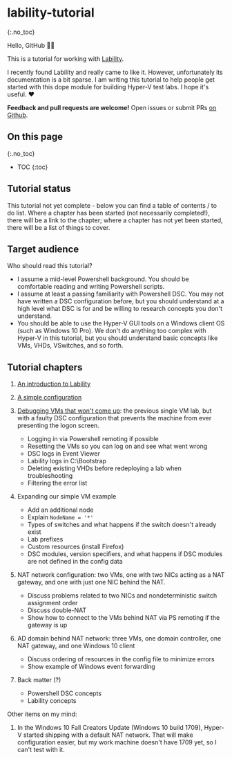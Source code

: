 # lability-tutorial
{:.no_toc}

Hello, GitHub 👨‍💻

This is a tutorial for working with [Lability](https://github.com/VirtualEngine/Lability/).

I recently found Lability and really came to like it.
However, unfortunately its documentation is a bit sparse.
I am writing this tutorial to help people get started with this dope module for building Hyper-V test labs.
I hope it's useful.
❤

**Feedback and pull requests are welcome!**
Open issues or submit PRs [on Github](https://github.com/mrled/lability-tutorial).

## On this page
{:.no_toc}

* TOC
{:toc}

## Tutorial status

This tutorial not yet complete -
below you can find a table of contents / to do list.
Where a chapter has been started (not necessarily completed!),
there will be a link to the chapter;
where a chapter has not yet been started,
there will be a list of things to cover.

## Target audience

Who should read this tutorial?

 -  I assume a mid-level Powershell background.
    You should be comfortable reading and writing Powershell scripts.
 -  I assume at least a passing familiarity with Powershell DSC.
    You may not have written a DSC configuration before,
    but you should understand at a high level what DSC is for
    and be willing to research concepts you don't understand.
 -  You should be able to use the Hyper-V GUI tools on a Windows client OS (such as Windows 10 Pro).
    We don't do anything too complex with Hyper-V in this tutorial,
    but you should understand basic concepts like VMs, VHDs, VSwitches, and so forth.

## Tutorial chapters

1.  [An introduction to Lability](01-Introduction)

2.  [A simple configuration](02-Simple)

3.  [Debugging VMs that won't come up](03-Debugging):
    the previous single VM lab, but with a faulty DSC configuration
    that prevents the machine from ever presenting the logon screen.

     -  Logging in via Powershell remoting if possible
     -  Resetting the VMs so you can log on and see what went wrong
     -  DSC logs in Event Viewer
     -  Lability logs in C:\Bootstrap
     -  Deleting existing VHDs before redeploying a lab when troubleshooting
     -  Filtering the error list

4.  Expanding our simple VM example

     -  Add an additional node
     -  Explain `NodeName = '*'`
     -  Types of switches and what happens if the switch doesn't already exist
     -  Lab prefixes
     -  Custom resources (install Firefox)
     -  DSC modules, version specifiers, and what happens if DSC modules are not defined in the config data

5.  NAT network configuration:
    two VMs, one with two NICs acting as a NAT gateway, and one with just one NIC behind the NAT.

     -  Discuss problems related to two NICs and nondeterministic switch assignment order
     -  Discuss double-NAT
     -  Show how to connect to the VMs behind NAT via PS remoting if the gateway is up

6.  AD domain behind NAT network:
    three VMs, one domain controller, one NAT gateway, and one Windows 10 client

     -  Discuss ordering of resources in the config file to minimize errors
     -  Show example of Windows event forwarding

7.  Back matter (?)

     -  Powershell DSC concepts
     -  Lability concepts

Other items on my mind:

1.  In the Windows 10 Fall Creators Update (Windows 10 build 1709), Hyper-V started shipping with a default NAT network.
    That will make configuration easier, but my work machine doesn't have 1709 yet, so I can't test with it.
